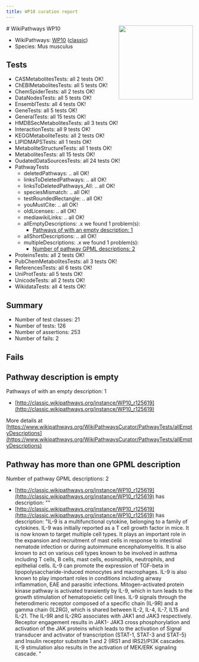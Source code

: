 ```yaml
---
title: WP10 curation report
---
```


<img style="float: right; width: 200px" src="https://upload.wikimedia.org/wikipedia/commons/thumb/8/83/Wplogo_with_text_500.png/640px-Wplogo_with_text_500.png" />
# WikiPathways WP10

* WikiPathways: [WP10](https://wikipathways.org/pathways/WP10) ([classic](https://classic.wikipathways.org/instance/WP10))
* Species: Mus musculus
## Tests
* CASMetabolitesTests: all 2 tests OK!
* ChEBIMetabolitesTests: all 5 tests OK!
* ChemSpiderTests: all 2 tests OK!
* DataNodesTests: all 5 tests OK!
* EnsemblTests: all 4 tests OK!
* GeneTests: all 5 tests OK!
* GeneralTests: all 15 tests OK!
* HMDBSecMetabolitesTests: all 3 tests OK!
* InteractionTests: all 9 tests OK!
* KEGGMetaboliteTests: all 2 tests OK!
* LIPIDMAPSTests: all 1 tests OK!
* MetaboliteStructureTests: all 1 tests OK!
* MetabolitesTests: all 15 tests OK!
* OudatedDataSourcesTests: all 24 tests OK!
* PathwayTests
    * deletedPathways: .. all OK!
    * linksToDeletedPathways: .. all OK!
    * linksToDeletedPathways_All: .. all OK!
    * speciesMismatch: .. all OK!
    * testRoundedRectangle: .. all OK!
    * youMustCite: .. all OK!
    * oldLicenses: .. all OK!
    * mediawikiLinks: .. all OK!
    * allEmptyDescriptions: .x we found 1 problem(s):
        * [Pathways of with an empty description: 1](#798a4967)
    * allShortDescriptions: .. all OK!
    * multipleDescriptions: .x we found 1 problem(s):
        * [Number of pathway GPML descriptions: 2](#bfb47723)
* ProteinsTests: all 2 tests OK!
* PubChemMetabolitesTests: all 3 tests OK!
* ReferencesTests: all 6 tests OK!
* UniProtTests: all 5 tests OK!
* UnicodeTests: all 2 tests OK!
* WikidataTests: all 4 tests OK!


## Summary

* Number of test classes: 21
* Number of tests: 126
* Number of assertions: 253
* Number of fails: 2

## Fails

<a name="798a4967" />

## Pathway description is empty

Pathways of with an empty description: 1

* [http://classic.wikipathways.org/instance/WP10_r125619](http://classic.wikipathways.org/instance/WP10_r125619)

More details at [https://www.wikipathways.org/WikiPathwaysCurator/PathwayTests/allEmptyDescriptions](https://www.wikipathways.org/WikiPathwaysCurator/PathwayTests/allEmptyDescriptions)

<a name="bfb47723" />

## Pathway has more than one GPML description

Number of pathway GPML descriptions: 2

* [http://classic.wikipathways.org/instance/WP10_r125619](http://classic.wikipathways.org/instance/WP10_r125619) has description: ""
* [http://classic.wikipathways.org/instance/WP10_r125619](http://classic.wikipathways.org/instance/WP10_r125619) has description: "IL-9 is a multifunctional cytokine, belonging to a family of cytokines. IL-9 was initially reported as a T cell growth factor in mice. It is now known to target multiple cell types. It plays an important role in the expansion and recruitment of mast cells in response to intestinal nematode infection or during autoimmune encephalomyelitis. It is also known to act on various cell types known to be involved in asthma including T cells, B cells, mast cells, eosinophils, neutrophils, and epithelial cells. IL-9 can promote the expression of TGF-beta in lipopolysaccharide-induced monocytes and macrophages. IL-9 is also known to play important roles in conditions including airway inflammation, EAE and parasitic infections. Mitogen-activated protein kinase pathway is activated transiently by IL-9, which in turn leads to the growth stimulation of hematopoietic cell lines. IL-9 signals through the heterodimeric receptor composed of a specific chain (IL-9R) and a gamma chain (IL2RG), which is shared between IL-2, IL-4, IL-7, IL15 and IL-21. The IL-9R and IL-2RG associates with JAK1 and JAK3 respectively. Receptor engagement results in JAK1- JAK3 cross phosphorylation and activation of the JAK proteins which leads to the activation of Signal transducer and activator of transcription (STAT-1, STAT-3 and STAT-5) and Insulin receptor substrate 1 and 2 (IRS1 and IRS2)/PI3K cascades. IL-9 stimulation also results in the activation of MEK/ERK signaling cascade. "



